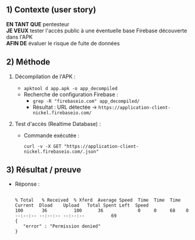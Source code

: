 ## 1) Contexte (user story)
**EN TANT QUE** pentesteur  
**JE VEUX** tester l'accès public à une éventuelle base Firebase découverte dans l'APK  
**AFIN DE** évaluer le risque de fuite de données

## 2) Méthode
1. Décompilation de l'APK :
   - `apktool d app.apk -o app_decompiled`
   - Recherche de configuration Firebase :
     - `grep -R "firebaseio.com" app_decompiled/`
     - Résultat : URL détectée → `https://application-client-nickel.firebaseio.com/`

2. Test d'accès (Realtime Database) :
   - Commande exécutée :
     ```
     curl -v -X GET "https://application-client-nickel.firebaseio.com/.json"
     ```

## 3) Résultat / preuve
   - Réponse :
     ```
     
     % Total   % Received  % Xferd  Average Speed  Time  Time  Time  Current  Dload    Upload   Total Spent Left  Speed
     100       36          100      36             0     0     68    0        --:--:-- --:--:-- --:--:--          69
     {
        "error" : "Permission denied"
     }
     ```